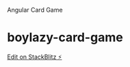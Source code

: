Angular Card Game 

# boylazy-card-game

[Edit on StackBlitz ⚡️](https://stackblitz.com/edit/boylazy-card-game)
